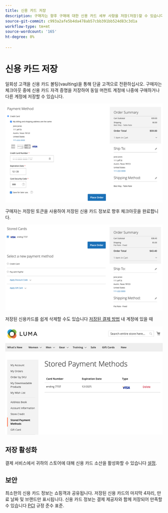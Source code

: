 ```yaml
---
title: 신용 카드 저장
description: 구매자는 향후 구매에 대한 신용 카드 세부 사항을 저장(저장)할 수 있습니다.
source-git-commit: c993a2afe5b4da478ab57cbb391bb524d83c3d1a
workflow-type: tm+mt
source-wordcount: '165'
ht-degree: 0%

---
```


# 신용 카드 저장

일회성 고객을 신용 카드 볼팅(vaulting)을 통해 단골 고객으로 전환하십시오. 구매자는 체크아웃 중에 신용 카드 자격 증명을 저장하여 동일 머천트 계정에 나중에 구매하거나 다른 계정에 저장할 수 있습니다.

![나중에 사용할 수 있도록 신용 카드 저장](assets/save-card-for-later.png)

구매자는 저장된 토큰을 사용하여 저장된 신용 카드 정보로 향후 체크아웃을 완료합니다.

![나중에 구매할 때 저장된 자격 증명 사용](assets/use-stored-card.png)

저장된 신용카드를 쉽게 삭제할 수도 있습니다 [저장된 결제 방법](https://docs.magento.com/user-guide/customers/account-dashboard-stored-payment-methods.html) 내 계정에 있을 때

![내 계정에 저장된 결제 방법](assets/stored-payment-methods.png)

## 저장 활성화

결제 서비스에서 귀하의 스토어에 대해 신용 카드 소산을 활성화할 수 있습니다 [설정](settings.md#card-vaulting).

## 보안

최소한의 신용 카드 정보는 쇼핑객과 공유됩니다. 저장된 신용 카드의 마지막 4자리, 만료 날짜 및 브랜드만 표시됩니다. 신용 카드 정보는 결제 제공자와 함께 저장되어 만족할 수 있습니다 [PCI](security.md#PCI-compliance) 규정 준수 표준.
